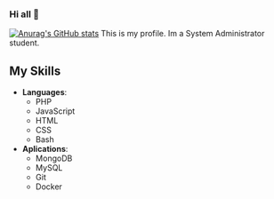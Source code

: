 ### Hi all 👋
[![Anurag's GitHub stats](https://github-readme-stats.vercel.app/api?username=DavKiller)](https://github.com/anuraghazra/github-readme-stats)
This is my profile.
Im a System Administrator student.

## My Skills
- **Languages**:
  - PHP 
  - JavaScript
  - HTML
  - CSS
  - Bash
- **Aplications**:
  - MongoDB 
  - MySQL
  - Git
  - Docker
